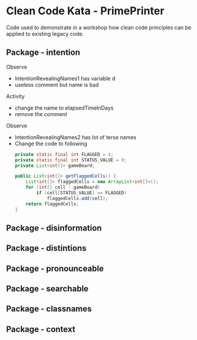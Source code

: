 # Clean Code Kata - PrimePrinter

Code used to demonstrate in a workshop how clean code principles can be
applied to existing legacy code.

## Package - intention

Observe

- IntentionRevealingNames1 has variable d
- useless comment but name is bad

Activity

- change the name to elapsedTimeInDays
- remove the comment

Observe

- IntentionRevealingNames2 has lot of terse names
- Change the code to following
    ```java
    private static final int FLAGGED = 4;
    private static final int STATUS_VALUE = 0;
    private List<int[]> gameBoard;

    public List<int[]> getFlaggedCells() {
        List<int[]> flaggedCells = new ArrayList<int[]>();
        for (int[] cell : gameBoard)
            if (cell[STATUS_VALUE] == FLAGGED)
                flaggedCells.add(cell);
        return flaggedCells;
    }
    ```

## Package - disinformation

## Package - distintions

## Package - pronounceable

## Package - searchable

## Package - classnames

## Package - context

